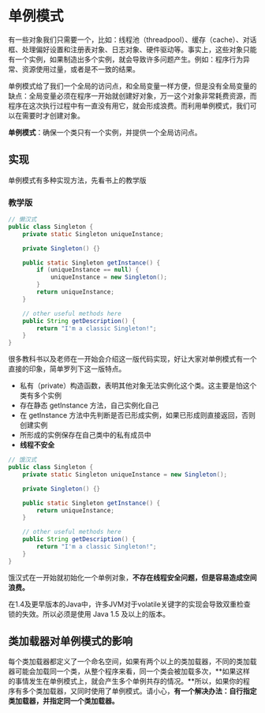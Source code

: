 # 单例模式

有一些对象我们只需要一个，比如：线程池（threadpool）、缓存（cache）、对话框、处理偏好设置和注册表对象、日志对象、硬件驱动等。事实上，这些对象只能有一个实例，如果制造出多个实例，就会导致许多问题产生。例如：程序行为异常、资源使用过量，或者是不一致的结果。



单例模式给了我们一个全局的访问点，和全局变量一样方便，但是没有全局变量的缺点：全局变量必须在程序一开始就创建好对象，万一这个对象非常耗费资源，而程序在这次执行过程中有一直没有用它，就会形成浪费。而利用单例模式，我们可以在需要时才创建对象。



**单例模式**：确保一个类只有一个实例，并提供一个全局访问点。



## 实现

单例模式有多种实现方法，先看书上的教学版

### 教学版

```java
// 懒汉式
public class Singleton {
    private static Singleton uniqueInstance;

    private Singleton() {}

    public static Singleton getInstance() {
        if (uniqueInstance == null) {
            uniqueInstance = new Singleton();
        }
        return uniqueInstance;
    }

    // other useful methods here
    public String getDescription() {
        return "I'm a classic Singleton!";
    }
}
```

很多教科书以及老师在一开始会介绍这一版代码实现，好让大家对单例模式有一个直接的印象，简单罗列下这一版特点。

- 私有（private）构造函数，表明其他对象无法实例化这个类。这主要是怕这个类有多个实例
- 存在静态 getInstance 方法，自己实例化自己
- 在 getInstance 方法中先判断是否已形成实例，如果已形成则直接返回，否则创建实例
- 所形成的实例保存在自己类中的私有成员中
- **线程不安全**

```java
// 饿汉式
public class Singleton {
    private static Singleton uniqueInstance = new Singleton();

    private Singleton() {}

    public static Singleton getInstance() {
        return uniqueInstance;
    }

    // other useful methods here
    public String getDescription() {
        return "I'm a classic Singleton!";
    }
}
```

饿汉式在一开始就初始化一个单例对象，**不存在线程安全问题，但是容易造成空间浪费。**



在1.4及更早版本的Java中，许多JVM对于volatile关键字的实现会导致双重检查锁的失效。所以必须是使用 Java 1.5 及以上的版本。

## 类加载器对单例模式的影响

每个类加载器都定义了一个命名空间，如果有两个以上的类加载器，不同的类加载器可能会加载同一个类，从整个程序来看，同一个类会被加载多次，**如果这样的事情发生在单例模式上，就会产生多个单例共存的情况。**所以，如果你的程序有多个类加载器，又同时使用了单例模式。请小心，**有一个解决办法：自行指定类加载器，并指定同一个类加载器。**

